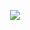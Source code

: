 <p align="center">
  <img src="https://raw.githubusercontent.com/haxeui/raylib-haxe/main/examples/font-sdf/screen.png"/>
</p>
